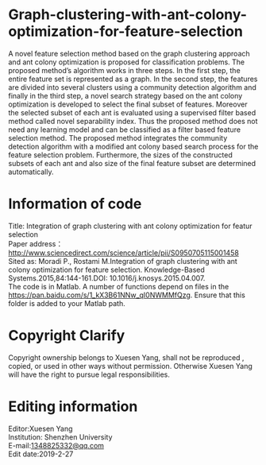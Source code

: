 # Graph-clustering-with-ant-colony-optimization-for-feature-selection
A novel feature selection method based on the graph clustering approach and ant colony optimization is proposed for classification problems. The proposed method’s algorithm works in three steps. In the first step, the entire feature set is represented as a graph. In the second step, the features are divided into several clusters using a community detection algorithm and finally in the third step, a novel search strategy based on the ant colony optimization is developed to select the final subset of features. Moreover the selected subset of each ant is evaluated using a supervised filter based method called novel separability index. Thus the proposed method does not need any learning model and can be classified as a filter based feature selection method. The proposed method integrates the community detection algorithm with a modified ant colony based search process for the feature selection problem. Furthermore, the sizes of the constructed subsets of each ant and also size of the final feature subset are determined automatically.     
# Information of code 
Title: Integration of graph clustering with ant colony optimization for featur selection  
Paper address：http://www.sciencedirect.com/science/article/pii/S0950705115001458    
Sited as: Moradi P., Rostami M.Integration of graph clustering with ant colony optimization for feature selection. Knowledge-Based Systems.2015,84:144-161.DOI: 10.1016/j.knosys.2015.04.007.   
The code is in Matlab. A number of functions depend on files in the https://pan.baidu.com/s/1_kX3B61NNw_qI0NWMMfQzg. Ensure that this folder is added to your Matlab path.   
# Copyright Clarify    
Copyright ownership belongs to Xuesen Yang, shall not be reproduced , copied, or used in other ways without permission. Otherwise Xuesen Yang will have the right to pursue legal responsibilities.    
# Editing information      
Editor:Xuesen Yang              
Institution: Shenzhen University             
E-mail:1348825332@qq.com            
Edit date:2019-2-27   
